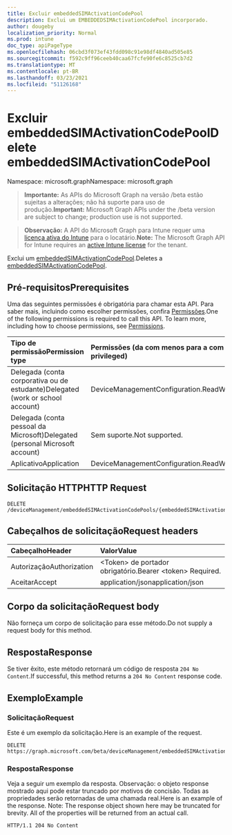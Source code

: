 ```yaml
---
title: Excluir embeddedSIMActivationCodePool
description: Exclui um EMBEDDEDSIMActivationCodePool incorporado.
author: dougeby
localization_priority: Normal
ms.prod: intune
doc_type: apiPageType
ms.openlocfilehash: 06cbd3f073ef43fdd098c91e98df4840ad505e85
ms.sourcegitcommit: f592c9ff96ceeb40caa67fcfe90fe6c8525cb7d2
ms.translationtype: MT
ms.contentlocale: pt-BR
ms.lasthandoff: 03/23/2021
ms.locfileid: "51126168"
---
```

# <a name="delete-embeddedsimactivationcodepool"></a><span data-ttu-id="56aca-103">Excluir embeddedSIMActivationCodePool</span><span class="sxs-lookup"><span data-stu-id="56aca-103">Delete embeddedSIMActivationCodePool</span></span>

<span data-ttu-id="56aca-104">Namespace: microsoft.graph</span><span class="sxs-lookup"><span data-stu-id="56aca-104">Namespace: microsoft.graph</span></span>

> <span data-ttu-id="56aca-105">**Importante:** As APIs do Microsoft Graph na versão /beta estão sujeitas a alterações; não há suporte para uso de produção.</span><span class="sxs-lookup"><span data-stu-id="56aca-105">**Important:** Microsoft Graph APIs under the /beta version are subject to change; production use is not supported.</span></span>

> <span data-ttu-id="56aca-106">**Observação:** A API do Microsoft Graph para Intune requer uma [licença ativa do Intune](https://go.microsoft.com/fwlink/?linkid=839381) para o locatário.</span><span class="sxs-lookup"><span data-stu-id="56aca-106">**Note:** The Microsoft Graph API for Intune requires an [active Intune license](https://go.microsoft.com/fwlink/?linkid=839381) for the tenant.</span></span>

<span data-ttu-id="56aca-107">Exclui um [embeddedSIMActivationCodePool](../resources/intune-esim-embeddedsimactivationcodepool.md).</span><span class="sxs-lookup"><span data-stu-id="56aca-107">Deletes a [embeddedSIMActivationCodePool](../resources/intune-esim-embeddedsimactivationcodepool.md).</span></span>

## <a name="prerequisites"></a><span data-ttu-id="56aca-108">Pré-requisitos</span><span class="sxs-lookup"><span data-stu-id="56aca-108">Prerequisites</span></span>
<span data-ttu-id="56aca-p101">Uma das seguintes permissões é obrigatória para chamar esta API. Para saber mais, incluindo como escolher permissões, confira [Permissões](/graph/permissions-reference).</span><span class="sxs-lookup"><span data-stu-id="56aca-p101">One of the following permissions is required to call this API. To learn more, including how to choose permissions, see [Permissions](/graph/permissions-reference).</span></span>

|<span data-ttu-id="56aca-111">Tipo de permissão</span><span class="sxs-lookup"><span data-stu-id="56aca-111">Permission type</span></span>|<span data-ttu-id="56aca-112">Permissões (da com menos para a com mais privilégios)</span><span class="sxs-lookup"><span data-stu-id="56aca-112">Permissions (from least to most privileged)</span></span>|
|:---|:---|
|<span data-ttu-id="56aca-113">Delegada (conta corporativa ou de estudante)</span><span class="sxs-lookup"><span data-stu-id="56aca-113">Delegated (work or school account)</span></span>|<span data-ttu-id="56aca-114">DeviceManagementConfiguration.ReadWrite.All</span><span class="sxs-lookup"><span data-stu-id="56aca-114">DeviceManagementConfiguration.ReadWrite.All</span></span>|
|<span data-ttu-id="56aca-115">Delegada (conta pessoal da Microsoft)</span><span class="sxs-lookup"><span data-stu-id="56aca-115">Delegated (personal Microsoft account)</span></span>|<span data-ttu-id="56aca-116">Sem suporte.</span><span class="sxs-lookup"><span data-stu-id="56aca-116">Not supported.</span></span>|
|<span data-ttu-id="56aca-117">Aplicativo</span><span class="sxs-lookup"><span data-stu-id="56aca-117">Application</span></span>|<span data-ttu-id="56aca-118">DeviceManagementConfiguration.ReadWrite.All</span><span class="sxs-lookup"><span data-stu-id="56aca-118">DeviceManagementConfiguration.ReadWrite.All</span></span>|

## <a name="http-request"></a><span data-ttu-id="56aca-119">Solicitação HTTP</span><span class="sxs-lookup"><span data-stu-id="56aca-119">HTTP Request</span></span>
<!-- {
  "blockType": "ignored"
}
-->
``` http
DELETE /deviceManagement/embeddedSIMActivationCodePools/{embeddedSIMActivationCodePoolId}
```

## <a name="request-headers"></a><span data-ttu-id="56aca-120">Cabeçalhos de solicitação</span><span class="sxs-lookup"><span data-stu-id="56aca-120">Request headers</span></span>
|<span data-ttu-id="56aca-121">Cabeçalho</span><span class="sxs-lookup"><span data-stu-id="56aca-121">Header</span></span>|<span data-ttu-id="56aca-122">Valor</span><span class="sxs-lookup"><span data-stu-id="56aca-122">Value</span></span>|
|:---|:---|
|<span data-ttu-id="56aca-123">Autorização</span><span class="sxs-lookup"><span data-stu-id="56aca-123">Authorization</span></span>|<span data-ttu-id="56aca-124">&lt;Token&gt; de portador obrigatório.</span><span class="sxs-lookup"><span data-stu-id="56aca-124">Bearer &lt;token&gt; Required.</span></span>|
|<span data-ttu-id="56aca-125">Aceitar</span><span class="sxs-lookup"><span data-stu-id="56aca-125">Accept</span></span>|<span data-ttu-id="56aca-126">application/json</span><span class="sxs-lookup"><span data-stu-id="56aca-126">application/json</span></span>|

## <a name="request-body"></a><span data-ttu-id="56aca-127">Corpo da solicitação</span><span class="sxs-lookup"><span data-stu-id="56aca-127">Request body</span></span>
<span data-ttu-id="56aca-128">Não forneça um corpo de solicitação para esse método.</span><span class="sxs-lookup"><span data-stu-id="56aca-128">Do not supply a request body for this method.</span></span>

## <a name="response"></a><span data-ttu-id="56aca-129">Resposta</span><span class="sxs-lookup"><span data-stu-id="56aca-129">Response</span></span>
<span data-ttu-id="56aca-130">Se tiver êxito, este método retornará um código de resposta `204 No Content`.</span><span class="sxs-lookup"><span data-stu-id="56aca-130">If successful, this method returns a `204 No Content` response code.</span></span>

## <a name="example"></a><span data-ttu-id="56aca-131">Exemplo</span><span class="sxs-lookup"><span data-stu-id="56aca-131">Example</span></span>

### <a name="request"></a><span data-ttu-id="56aca-132">Solicitação</span><span class="sxs-lookup"><span data-stu-id="56aca-132">Request</span></span>
<span data-ttu-id="56aca-133">Este é um exemplo da solicitação.</span><span class="sxs-lookup"><span data-stu-id="56aca-133">Here is an example of the request.</span></span>
``` http
DELETE https://graph.microsoft.com/beta/deviceManagement/embeddedSIMActivationCodePools/{embeddedSIMActivationCodePoolId}
```

### <a name="response"></a><span data-ttu-id="56aca-134">Resposta</span><span class="sxs-lookup"><span data-stu-id="56aca-134">Response</span></span>
<span data-ttu-id="56aca-p102">Veja a seguir um exemplo da resposta. Observação: o objeto response mostrado aqui pode estar truncado por motivos de concisão. Todas as propriedades serão retornadas de uma chamada real.</span><span class="sxs-lookup"><span data-stu-id="56aca-p102">Here is an example of the response. Note: The response object shown here may be truncated for brevity. All of the properties will be returned from an actual call.</span></span>
``` http
HTTP/1.1 204 No Content
```




